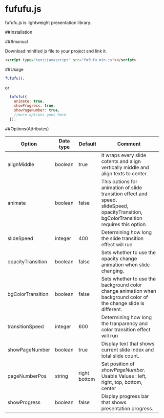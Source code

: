 # fufufu.js

fufufu.js is lightweight presentation library.


##Installation

###manual

Download minified js file to your project and link it.
```html
<script type="text/javascript" src="fufufu.min.js"></script>
```


##Usage
```javascript
fufufu();
```
or
```javascript
  fufufu({
    animate: true,
    showProgress: true,
    showPageNumber: true,
    //more options goes here
  });
```


##Options(Attributes)

| Option | Data type | Default | Comment |
|--------|-----------|---------|---------|
|alignMiddle|boolean|true|It wraps every slide cotents and align vertically middle and align texts to center.|
|animate|boolean|false| This options for animation of slide transition effect and speed.<br>slideSpeed, opacityTransition, bgColorTransition requires this option.|
|slideSpeed|integer|400|Determining how long the slide transition effect will run|
|opacityTransition|boolean|false|Sets whether to use the opacity change animation when slide changing.|
|bgColorTransition|boolean|false|Sets whether to use the background color change animation when background color of the change slide is different.|
|transitionSpeed|integer|600|Determining how long the tranparency and color transition effect will run|
|showPageNumber|boolean|true|Display text that shows current slide index and total slide count.|
|pageNumberPos|string|right bottom| Set position of *showPageNumber*.<br>Usable Values : left, right, top, bottom, center|
|showProgress|boolean|false|Display progress bar that shows presentation progress.|
